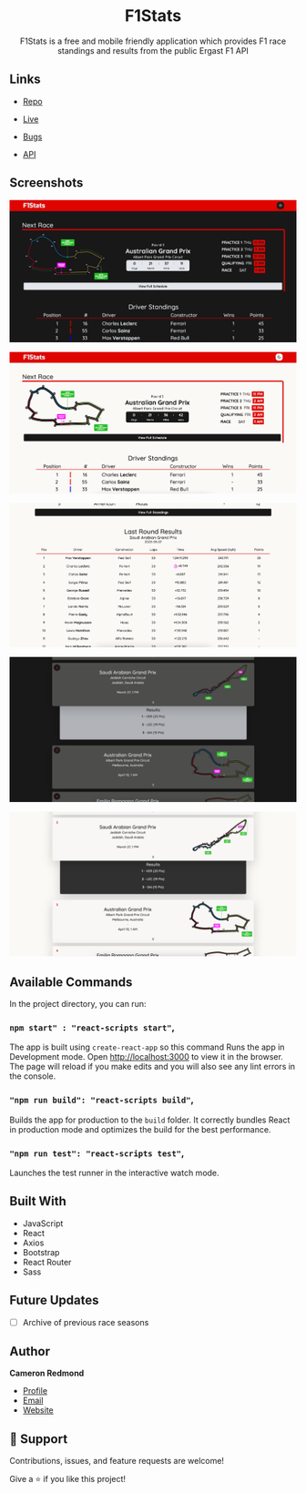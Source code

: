 <h1 align="center">F1Stats</h1>

<p align="center">F1Stats is a free and mobile friendly application which provides F1 race standings and results from the public Ergast F1 API</p>

## Links

- [Repo](https://github.com/camRedmond/f1-stats)

- [Live](https://camredmond.github.io/f1-stats/)

- [Bugs](https://github.com/camRedmond/f1-stats/issues)

- [API](http://ergast.com/mrd/)

## Screenshots

![Home Page Dark](/f1-stats-main-dark.png "Home Page Dark")

![Home Page Light](/f1-stats-main-light.png "Home Page Light")

![Last Race Results](/f1-stats-results.png "Last Race Results")

![Schedule Page Dark](/f1-stats-schedule-dark.png "Schedule Page Dark")

![Schedule Page Light](/f1-stats-schedule-light.png "Schedule Page Light")

## Available Commands

In the project directory, you can run:

### `npm start" : "react-scripts start"`,

The app is built using `create-react-app` so this command Runs the app in Development mode. Open [http://localhost:3000](http://localhost:3000) to view it in the browser. The page will reload if you make edits and you will also see any lint errors in the console.

### `"npm run build": "react-scripts build"`,

Builds the app for production to the `build` folder. It correctly bundles React in production mode and optimizes the build for the best performance.

### `"npm run test": "react-scripts test"`,

Launches the test runner in the interactive watch mode.

## Built With

- JavaScript
- React
- Axios
- Bootstrap
- React Router
- Sass

## Future Updates

- [ ] Archive of previous race seasons

## Author

**Cameron Redmond**

- [Profile](https://github.com/camRedmond "Cameron Redmond")
- [Email](mailto:cam.redmond@protonmail.com)
- [Website](https://camredmond.com "Website!")

## 🤝 Support

Contributions, issues, and feature requests are welcome!

Give a ⭐️ if you like this project!
